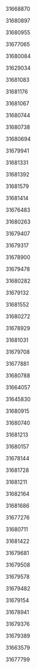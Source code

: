 31668870

31680897

31680955

31677065

31680084

31629034

31681083

31681176

31681067

31680744

31680738

31680694

31679941

31681331

31681392

31681579

31681414

31676483

31680263

31679407

31679317

31678900

31679478

31680282

31679132

31681552

31680272

31678929

31681031

31679708

31677881

31680788

31664057

31645830

31680915

31680740

31681213

31680157

31678144

31681728

31681211

31682164

31681686

31677276

31680711

31681422

31679681

31679508

31679578

31679482

31679154

31678941

31679376

31679389

31663579

31677799

